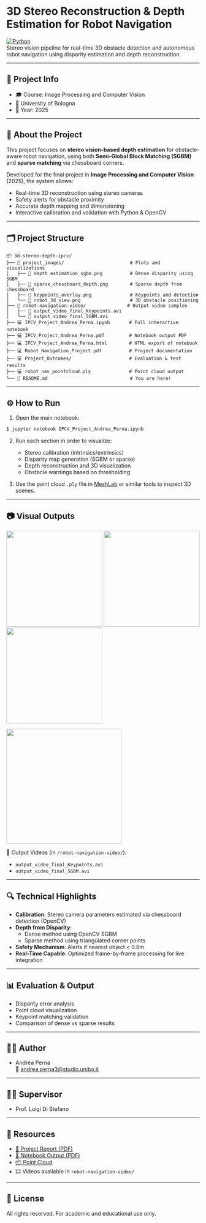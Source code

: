 # 3D Stereo Reconstruction & Depth Estimation for Robot Navigation

[![Python](https://img.shields.io/badge/Python-3.10-blue?logo=python)](https://www.python.org/)  
Stereo vision pipeline for real-time 3D obstacle detection and autonomous robot navigation using disparity estimation and depth reconstruction.

---
## 📌 Project Info
- 🎓 Course: Image Processing and Computer Vision
- 🏫 University of Bologna
- 📅 Year: 2025
---

## 🧠 About the Project

This project focuses on **stereo vision-based depth estimation** for obstacle-aware robot navigation, using both **Semi-Global Block Matching (SGBM)** and **sparse matching** via chessboard corners.

Developed for the final project in **Image Processing and Computer Vision** (2025), the system allows:

- Real-time 3D reconstruction using stereo cameras
- Safety alerts for obstacle proximity
- Accurate depth mapping and dimensioning
- Interactive calibration and validation with Python & OpenCV

---

## 🗂 Project Structure

```
📦 3d-stereo-depth-ipcv/
├── 📁 project_images/                        # Plots and visualizations
│   ├── 📸 depth_estimation_sgbm.png          # Dense disparity using SGBM
│   ├── 📸 sparse_chessboard_depth.png        # Sparse depth from chessboard
│   ├── 📸 keypoints_overlay.png              # Keypoints and detection
│   └── 📸 robot_3d_view.png                  # 3D obstacle positioning
├── 📁 robot-navigation-video/               # Output video samples
│   ├── 🎥 output_video_final_Keypoints.avi
│   └── 🎥 output_video_final_SGBM.avi
├── 💻 IPCV_Project_Andrea_Perna.ipynb       # Full interactive notebook
├── 💻 IPCV_Project_Andrea_Perna.pdf         # Notebook output PDF
├── 💻 IPCV_Project_Andrea_Perna.html        # HTML export of notebook
├── 💻 Robot_Navigation_Project.pdf          # Project documentation
├── 💻 Project_Outcomes/                     # Evaluation & test results
├── 💻 robot_nav_pointcloud.ply              # Point cloud output
└── 📄 README.md                              # You are here!
```

---

## ⚙️ How to Run

1. Open the main notebook:

```bash
$ jupyter notebook IPCV_Project_Andrea_Perna.ipynb
```

2. Run each section in order to visualize:
   - Stereo calibration (intrinsics/extrinsics)
   - Disparity map generation (SGBM or sparse)
   - Depth reconstruction and 3D visualization
   - Obstacle warnings based on thresholding

3. Use the point cloud `.ply` file in [MeshLab](https://www.meshlab.net/) or similar tools to inspect 3D scenes.

---

## 📷 Visual Outputs

<p float="left">
  <img src="./images/depth_estimation_sgbm.png" width="250"/>
  <img src="./images/sparse_chessboard_depth.png" width="250"/>
  <img src="./images/keypoints_overlay.png" width="250"/>
</p>

<p float="left">
  <img src="./images/robot_3d_view.png" width="300"/>
</p>

🎥 Output Videos (in `/robot-navigation-video/`):
- `output_video_final_Keypoints.avi`
- `output_video_final_SGBM.avi`

---

## 🔍 Technical Highlights

- **Calibration**: Stereo camera parameters estimated via chessboard detection (OpenCV)
- **Depth from Disparity**: 
  - Dense method using OpenCV SGBM
  - Sparse method using triangulated corner points
- **Safety Mechanism**: Alerts if nearest object < 0.8m
- **Real-Time Capable**: Optimized frame-by-frame processing for live integration

---

## 📊 Evaluation & Output

- Disparity error analysis  
- Point cloud visualization  
- Keypoint matching validation  
- Comparison of dense vs sparse results

---

## 👨‍🎓 Author

- Andrea Perna  
📧 andrea.perna3@studio.unibo.it

---

## 👩‍🏫 Supervisor

- Prof. Luigi Di Stefano

---

## 📎 Resources

- [📘 Project Report (PDF)](./Robot_Navigation_Project.pdf)
- [📄 Notebook Output (PDF)](./IPCV_Project_Andrea_Perna.pdf)
- [📦 Point Cloud](./robot_nav_pointcloud.ply)
- 🎞️ Videos available in `robot-navigation-video/`

---

## 📜 License

All rights reserved. For academic and educational use only.
